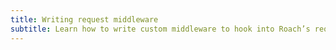 ```yaml
---
title: Writing request middleware
subtitle: Learn how to write custom middleware to hook into Roach’s request/response cycle.
---
```

